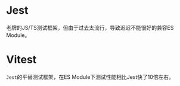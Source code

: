 # Jest

老牌的JS/TS测试框架，但由于过去太流行，导致迟迟不能很好的兼容ES Module。

# Vitest

`Jest`的平替测试框架，在ES Module下测试性能相比Jest快了10倍左右。